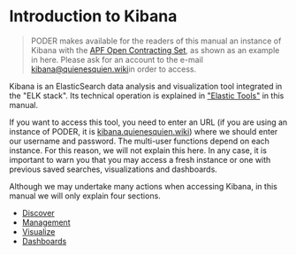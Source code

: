 # Introduction to Kibana

> PODER makes available for the readers of this manual an instance of Kibana with the [APF Open Contracting Set](https://datos.gob.mx/busca/dataset/concentrado-de-contrataciones-abiertas-de-la-apf), as shown as an example in here.  Please ask for an account to the e-mail [kibana@quienesquien.wiki](mailto:kibana@quienesquien.wiki)in order to access.

Kibana is an ElasticSearch data analysis and visualization tool integrated in the "ELK stack". Its technical operation is explained in ["Elastic Tools"](/en/latest/C2/Seccion1.html) in this manual.

If you want to access this tool, you need to enter an URL (if you are using an instance of PODER, it is  [kibana.quienesquien.wiki](https://kibana.quienesquien.wiki/)) where we should enter our username and password. The multi-user functions depend on each instance. For this reason, we will not explain this here. In any case, it is important to warn you that you may access a fresh instance or one with previous saved searches, visualizations and dashboards.

Although we may undertake many actions when accessing Kibana, in this manual we will only explain four sections.
* [Discover](/en/latest/C3/Seccion2.html)
* [Management](/en/latest/C3/Seccion3.html)
* [Visualize](/en/latest/C3/Seccion4.html)
* [Dashboards](/en/latest/C3/Seccion5.html)
